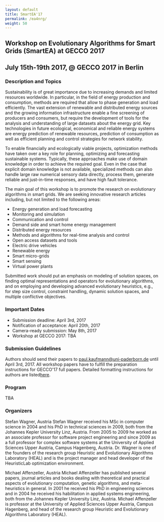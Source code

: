 ```yaml
---
layout: default
title: SmartEA'17
permalink: /ea4nrg/
weight: 50
---
```

<h2><b>Workshop on Evolutionary Algorithms for Smart Grids (SmartEA) at ​GECCO 2017</b></h2>

<h2>July 15th-19th 2017, @ GECCO 2017 in Berlin</h2>

<h3><b>Description and Topics</b></h3>

Sustainability is of great importance due to increasing demands and limited resources worldwide. In particular, in the field of energy production and consumption, methods are required that allow to phase generation and load efficiently. The vast extension of renewable and distributed energy sources and the growing information infrastructure enable a fine screening of producers and consumers, but require the development of tools for the analysis and understanding of large datasets about the energy grid. Key technologies in future ecological, economical and reliable energy systems are energy prediction of renewable resources, prediction of consumption as well as efficient planning and control strategies for network stability.

To enable financially and ecologically viable projects, optimization methods have taken over a key role for planning, optimizing and forecasting sustainable systems. Typically, these approaches make use of domain knowledge in order to achieve the required goal. Even in the case that explicit domain knowledge is not available, specialized methods can also handle large raw numerical sensory data directly, process them, generate reliable and just-in-time responses, and have high fault tolerance.

The main goal of this workshop is to promote the research on evolutionary algorithms in smart grids. We are seeking innovative research articles including, but not limited to the following areas:

- Energy generation and load forecasting
- Monitoring and simulation 
- Communication and control
- Demand side and smart home energy management
- Distributed energy resources
- Methods and algorithms for real-time analysis and control
- Open access datasets and tools
- Electric drive vehicles
- Renewable energy
- Smart micro-grids
- Smart sensing
- Virtual power plants

Submitted work should put an emphasis on modeling of solution spaces, on finding optimal representations and operators for evolutionary algorithms, and on employing and developing advanced evolutionary heuristics, e.g., for step size control, constraint handling, dynamic solution spaces, and multiple conflictive objectives.


<h3><b>Important Dates</b></h3>

- Submission deadline: 	April 3rd, 2017
- Notification of acceptance: 	April 20th, 2017
- Camera-ready submission: 	May 8th, 2017
- Workshop at ​GECCO 2017: 	TBA

<h3><b>Submission Guidelines</b></h3>

Authors should send their papers to paul.kaufmann@uni-paderborn.de until April 3rd, 2017. All workshop papers have to fulfill the preparation instructions for GECCO'17 full papers. Detailed formatting instructions for authors are listed ​<a href="http://gecco-2017.sigevo.org/index.html/Call+for+Papers">here</a>.

<h3><b>Program</b></h3>

TBA

<h3><b>Organizers</b></h3>

​Stefan Wagner, Austria
Stefan Wagner received his MSc in computer science in 2004 and his PhD in technical sciences in 2009, both from the Johannes Kepler University Linz, Austria. From 2005 to 2009 he worked as an associate professor for software project engineering and since 2009 as a full professor for complex software systems at the University of Applied Sciences Upper Austria, Campus Hagenberg, Austria. Dr. Wagner is one of the founders of the research group Heuristic and Evolutionary Algorithms Laboratory (HEAL) and is the project manager and head developer of the HeuristicLab optimization environment.

​Michael Affenzeller, Austria
Michael Affenzeller has published several papers, journal articles and books dealing with theoretical and practical aspects of evolutionary computation, genetic algorithms, and meta-heuristics in general. In 2001 he received his PhD in engineering sciences and in 2004 he received his habilitation in applied systems engineering, both from the Johannes Kepler University Linz, Austria. Michael Affenzeller is professor at the University of Applied Sciences Upper Austria, Campus Hagenberg, and head of the research group Heuristic and Evolutionary Algorithms Laboratory (HEAL). 

